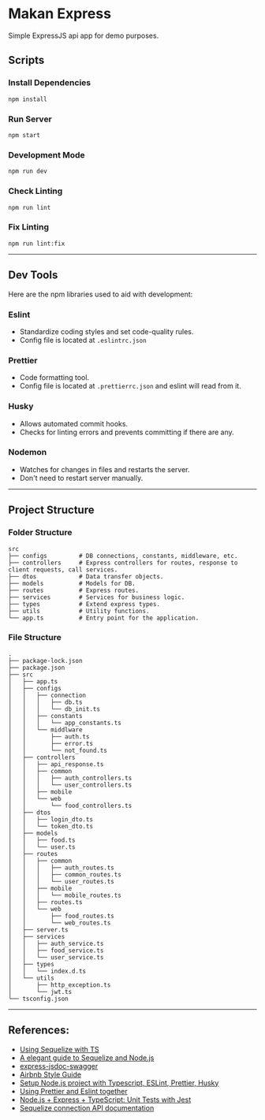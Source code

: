# Makan Express

Simple ExpressJS api app for demo purposes.

## Scripts
### Install Dependencies
```
npm install
```

### Run Server
```
npm start
```

### Development Mode
```
npm run dev
```

### Check Linting
```
npm run lint
```

### Fix Linting
```
npm run lint:fix
```
---
## Dev Tools
Here are the npm libraries used to aid with development:
### Eslint 
- Standardize coding styles and set code-quality rules.
- Config file is located at `.eslintrc.json`

### Prettier
- Code formatting tool.
- Config file is located at `.prettierrc.json` and eslint will read from it.

### Husky
- Allows automated commit hooks.
- Checks for linting errors and prevents committing if there are any.

### Nodemon
- Watches for changes in files and restarts the server.
- Don't need to restart server manually.
---

## Project Structure
### Folder Structure
```
src
├── configs         # DB connections, constants, middleware, etc.
├── controllers     # Express controllers for routes, response to client requests, call services.
├── dtos            # Data transfer objects.
├── models          # Models for DB.
├── routes          # Express routes.
├── services        # Services for business logic.
├── types           # Extend express types.
├── utils           # Utility functions.
└── app.ts          # Entry point for the application.
```

### File Structure

```
.
├── package-lock.json
├── package.json
├── src
│   ├── app.ts
│   ├── configs
│   │   ├── connection
│   │   │   ├── db.ts
│   │   │   └── db_init.ts
│   │   ├── constants
│   │   │   └── app_constants.ts
│   │   └── middlware
│   │       ├── auth.ts
│   │       ├── error.ts
│   │       └── not_found.ts
│   ├── controllers
│   │   ├── api_response.ts
│   │   ├── common
│   │   │   ├── auth_controllers.ts
│   │   │   └── user_controllers.ts
│   │   ├── mobile
│   │   └── web
│   │       └── food_controllers.ts
│   ├── dtos
│   │   ├── login_dto.ts
│   │   └── token_dto.ts
│   ├── models
│   │   ├── food.ts
│   │   └── user.ts
│   ├── routes
│   │   ├── common
│   │   │   ├── auth_routes.ts
│   │   │   ├── common_routes.ts
│   │   │   └── user_routes.ts
│   │   ├── mobile
│   │   │   └── mobile_routes.ts
│   │   ├── routes.ts
│   │   └── web
│   │       ├── food_routes.ts
│   │       └── web_routes.ts
│   ├── server.ts
│   ├── services
│   │   ├── auth_service.ts
│   │   ├── food_service.ts
│   │   └── user_service.ts
│   ├── types
│   │   └── index.d.ts
│   └── utils
│       ├── http_exception.ts
│       └── jwt.ts
└── tsconfig.json
```

---
## References:
- [Using Sequelize with TS](https://blog.logrocket.com/using-sequelize-with-typescript/)
- [A elegant guide to Sequelize and Node.js](https://www.newline.co/@AoX04/an-elegant-guide-to-sequelize-and-nodejs--1378842c)
- [express-jsdoc-swagger](https://brikev.github.io/express-jsdoc-swagger-docs)
- [Airbnb Style Guide](https://github.com/airbnb/javascript)
- [Setup Node.js project with Typescript, ESLint, Prettier, Husky](https://gist.github.com/silver-xu/1dcceaa14c4f0253d9637d4811948437)
- [Using Prettier and Eslint together](https://blog.logrocket.com/using-prettier-eslint-automate-formatting-fixing-javascript/)
- [Node.js + Express + TypeScript: Unit Tests with Jest](https://losikov.medium.com/part-4-node-js-express-typescript-unit-tests-with-jest-5204414bf6f0)
- [Sequelize connection API documentation](https://sequelize.org/api/v6/class/src/sequelize.js~sequelize#instance-constructor-constructor)